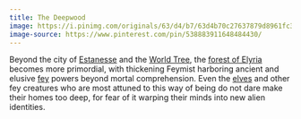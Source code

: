 ```yaml
---
title: The Deepwood
image: https://i.pinimg.com/originals/63/d4/b7/63d4b70c27637879d8961fc3ae967aae.jpg
image-source: https://www.pinterest.com/pin/538883911648484430/
---
```


Beyond the city of [Estanesse](../locales/estanesse) and the [World Tree](../relics/yggdrasil), the [forest of Elyria](../locales/elyria) becomes more primordial, with thickening Feymist harboring ancient and elusive [fey](../creatures/fey) powers beyond mortal comprehension. Even the [elves](../creatures/elves) and other fey creatures who are most attuned to this way of being do not dare make their homes too deep, for fear of it warping their minds into new alien identities.
